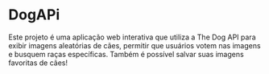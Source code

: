 # DogAPi
Este projeto é uma aplicação web interativa que utiliza a The Dog API para exibir imagens aleatórias de cães, permitir que usuários votem nas imagens e busquem raças específicas. Também é possível salvar suas imagens favoritas de cães!
